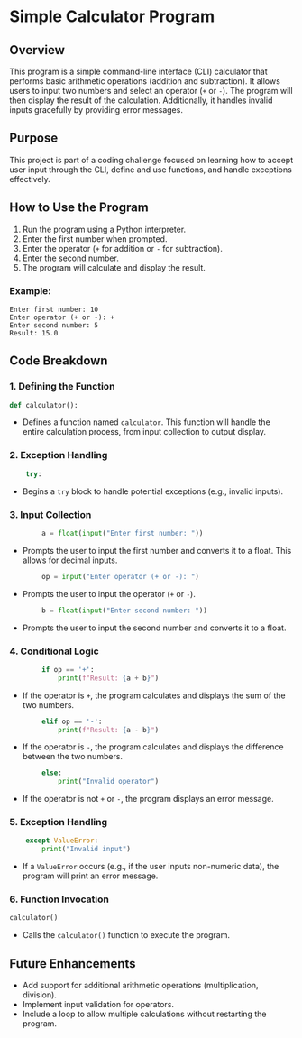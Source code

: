 # Simple Calculator Program

## Overview

This program is a simple command-line interface (CLI) calculator that performs basic arithmetic operations (addition and subtraction). It allows users to input two numbers and select an operator (`+` or `-`). The program will then display the result of the calculation. Additionally, it handles invalid inputs gracefully by providing error messages.

## Purpose

This project is part of a coding challenge focused on learning how to accept user input through the CLI, define and use functions, and handle exceptions effectively.

## How to Use the Program

1. Run the program using a Python interpreter.
2. Enter the first number when prompted.
3. Enter the operator (`+` for addition or `-` for subtraction).
4. Enter the second number.
5. The program will calculate and display the result.

### Example:

```
Enter first number: 10
Enter operator (+ or -): +
Enter second number: 5
Result: 15.0
```

## Code Breakdown

### 1. Defining the Function

```python
def calculator():
```

* Defines a function named `calculator`. This function will handle the entire calculation process, from input collection to output display.

### 2. Exception Handling

```python
    try:
```

* Begins a `try` block to handle potential exceptions (e.g., invalid inputs).

### 3. Input Collection

```python
        a = float(input("Enter first number: "))
```

* Prompts the user to input the first number and converts it to a float. This allows for decimal inputs.

```python
        op = input("Enter operator (+ or -): ")
```

* Prompts the user to input the operator (`+` or `-`).

```python
        b = float(input("Enter second number: "))
```

* Prompts the user to input the second number and converts it to a float.

### 4. Conditional Logic

```python
        if op == '+':
            print(f"Result: {a + b}")
```

* If the operator is `+`, the program calculates and displays the sum of the two numbers.

```python
        elif op == '-':
            print(f"Result: {a - b}")
```

* If the operator is `-`, the program calculates and displays the difference between the two numbers.

```python
        else:
            print("Invalid operator")
```

* If the operator is not `+` or `-`, the program displays an error message.

### 5. Exception Handling

```python
    except ValueError:
        print("Invalid input")
```

* If a `ValueError` occurs (e.g., if the user inputs non-numeric data), the program will print an error message.

### 6. Function Invocation

```python
calculator()
```

* Calls the `calculator()` function to execute the program.

## Future Enhancements

* Add support for additional arithmetic operations (multiplication, division).
* Implement input validation for operators.
* Include a loop to allow multiple calculations without restarting the program.
